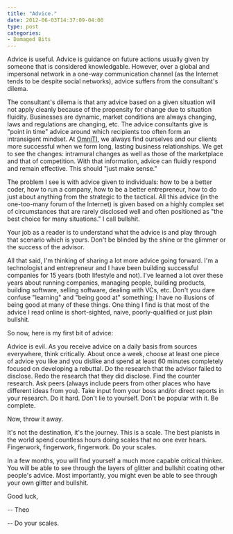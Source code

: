 ```yaml
---
title: "Advice."
date: 2012-06-03T14:37:09-04:00
type: post
categories: 
- Damaged Bits
---
```


Advice is useful. Advice is guidance on future actions usually given by someone that is considered knowledgable. However, over a global and impersonal network in a one-way communication channel (as the Internet tends to be despite social networks), advice suffers from the consultant's dilema.

The consultant's dilema is that any advice based on a given situation will not apply cleanly because of the propensity for change due to situation fluidity.  Businesses are dynamic, market conditions are always changing, laws and regulations are changing, etc.  The advice consultants give is "point in time" advice around which recipients too often form an intransigent mindset.  At [OmniTI](https://omniti.com/), we always find ourselves and our clients more successful when we form long, lasting business relationships.  We get to see the changes: intramural changes as well as those of the marketplace and that of competition.  With that information, advice can fluidly respond and remain effective.  This should "just make sense."

The problem I see is with advice given to individuals: how to be a better coder, how to run a company, how to be a better entrepreneur, how to do just about anything from the strategic to the tactical.  All this advice (in the one-too-many forum of the Internet) is given based on a highly complex set of circumstances that are rarely disclosed well and often positioned as "the best choice for many situations." I call bullshit.

Your job as a reader is to understand what the advice is and play through that scenario which is yours.  Don't be blinded by the shine or the glimmer or the success of the advisor.

All that said, I'm thinking of sharing a lot more advice going forward.  I'm a technologist and entrepreneur and I have been building successful companies for 15 years (both lifestyle and not).  I've learned a lot over these years about running companies, managing people, building products, building software, selling software, dealing with VCs, etc.  Don't you dare confuse "learning" and "being good at" something; I have no illusions of being good at many of these things.  One thing I find is that most of the advice I read online is short-sighted, naive, poorly-qualified or just plain bullshit.

So now, here is my first bit of advice:

Advice is evil. As you receive advice on a daily basis from sources everywhere, think critically.  About once a week, choose at least one piece of advice you like and you dislike and spend at least 60 minutes completely focused on developing a rebuttal.  Do the research that the advisor failed to disclose. Redo the research that they did disclose.  Find the counter research.  Ask peers (always include peers from other places who have different ideas from you). Take input from your boss and/or direct reports in your research. Do it hard. Don't lie to yourself. Don't be popular with it. Be complete.

Now, throw it away.

It's not the destination, it's the journey. This is a scale. The best pianists in the world spend countless hours doing scales that no one ever hears. Fingerwork, fingerwork, fingerwork. Do your scales.

In a few months, you will find yourself a much more capable critical thinker. You will be able to see through the layers of glitter and bullshit coating other people's advice. Most importantly, you might even be able to see through your own glitter and bullshit.

Good luck,

-- Theo

-- Do your scales.
